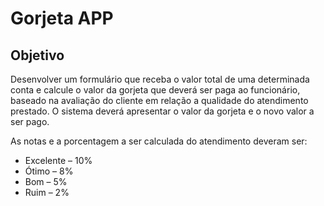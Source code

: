# Gorjeta APP

## Objetivo
Desenvolver um formulário que receba o valor total de uma determinada conta e calcule o valor da gorjeta que deverá ser paga ao funcionário, baseado na avaliação do cliente em relação a qualidade do atendimento prestado. O sistema deverá apresentar o valor da gorjeta e o novo valor a ser pago.

As notas e a porcentagem a ser calculada do atendimento deveram ser:

- Excelente – 10%
- Ótimo – 8%
- Bom – 5%
- Ruim – 2%
